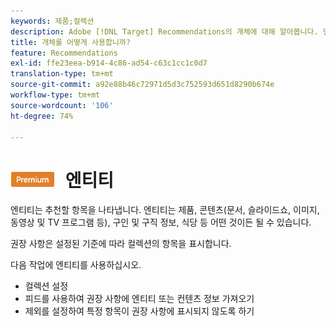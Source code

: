 ```yaml
---
keywords: 제품;컬렉션
description: Adobe [!DNL Target] Recommendations의 개체에 대해 알아봅니다. 엔티티는 아티클, 동영상 또는 제품과 같이  [!DNL Target]을 사용하여 권장할 항목을 나타냅니다.
title: 개체를 어떻게 사용합니까?
feature: Recommendations
exl-id: ffe23eea-b914-4c86-ad54-c63c1cc1c0d7
translation-type: tm+mt
source-git-commit: a92e88b46c72971d5d3c752593d651d8290b674e
workflow-type: tm+mt
source-wordcount: '106'
ht-degree: 74%

---
```


# ![PREMIUM](/help/assets/premium.png) 엔티티

엔티티는 추천할 항목을 나타냅니다. 엔티티는 제품, 콘텐츠(문서, 슬라이드쇼, 이미지, 동영상 및 TV 프로그램 등), 구인 및 구직 정보, 식당 등 어떤 것이든 될 수 있습니다.

권장 사항은 설정된 기준에 따라 컬렉션의 항목을 표시합니다.

다음 작업에 엔티티를 사용하십시오.

* 컬렉션 설정
* 피드를 사용하여 권장 사항에 엔티티 또는 컨텐츠 정보 가져오기
* 제외를 설정하여 특정 항목이 권장 사항에 표시되지 않도록 하기
